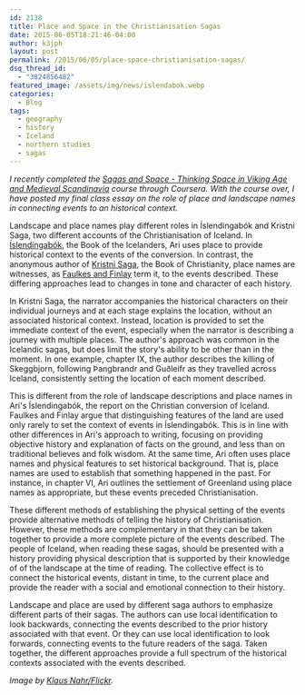 ```yaml
---
id: 2138
title: Place and Space in the Christianisation Sagas
date: 2015-06-05T18:21:46-04:00
author: k3jph
layout: post
permalink: /2015/06/05/place-space-christianisation-sagas/
dsq_thread_id:
  - "3824856482"
featured_image: /assets/img/news/islendabok.webp
categories:
  - Blog
tags:
  - geography
  - history
  - Iceland
  - northern studies
  - sagas
---
```

_I recently completed the [Sagas and Space - Thinking Space in Viking Age and Medieval Scandinavia](https://www.coursera.org/course/sagaspace) course through Coursera.  With the course over, I have posted my final class essay on the role of place and landscape names in connecting events to an historical context._

Landscape and place names play different roles in Íslendingabók and Kristni Saga, two different accounts of the Christianisation of Iceland. In [Íslendingabók](http://en.wikipedia.org/wiki/%C3%8Dslendingab%C3%B3k), the Book of the Icelanders, Ari uses place to provide historical context to the events of the conversion. In contrast, the anonymous author of [Kristni Saga](http://en.wikipedia.org/wiki/Kristni_saga), the Book of Christianity, place names are witnesses, as [Faulkes and Finlay](http://www.vsnrweb-publications.org.uk/Text%20Series/IslKr.pdf) term it, to the events described. These differing approaches lead to changes in tone and character of each history.

In Kristni Saga, the narrator accompanies the historical characters on their individual journeys and at each stage explains the location, without an associated historical context.  Instead, location is provided to set the immediate context of the event, especially when the narrator is describing a journey with multiple places.  The author's approach was common in the Icelandic sagas, but does limit the story's ability to be other than in the moment. In one example, chapter IX, the author describes the killing of Skeggbjorn, following Þangbrandr and Guðleifr as they travelled across Iceland, consistently setting the location of each moment described.

This is different from the role of landscape descriptions and place names in Ari's Íslendingabók, the report on the Christian conversion of Iceland.  Faulkes and Finlay argue that distinguishing features of the land are used only rarely to set the context of events in Íslendingabók. This is in line with other differences in Ari's approach to writing, focusing on providing objective history and explanation of facts on the ground, and less than on traditional believes and folk wisdom.  At the same time, Ari often uses place names and physical features to set historical background.  That is, place names are used to establish that something happened in the past.  For instance, in chapter VI, Ari outlines the settlement of Greenland using place names as appropriate, but these events preceded Christianisation.

These different methods of establishing the physical setting of the events provide alternative methods of telling the history of Christianisation.  However, these methods are complementary in that they can be taken together to provide a more complete picture of the events described.  The people of Iceland, when reading these sagas, should be presented with a history providing physical description that is supported by their knowledge of of the landscape at the time of reading.  The collective effect is to connect the historical events, distant in time, to the current place and provide the reader with a social and emotional connection to their history.

Landscape and place are used by different saga authors to emphasize different parts of their sagas.  The authors can use local identification to look backwards, connecting the events described to the prior history associated with that event.  Or they can use local identification to look forwards, connecting events to the future readers of the saga.  Taken together, the different approaches provide a full spectrum of the historical contexts associated with the events described.

_Image by [Klaus Nahr/Flickr](https://www.flickr.com/photos/klausnahr/9504120055)._

